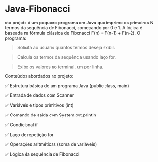 # Java-Fibonacci
ste projeto é um pequeno programa em Java que imprime os primeiros N termos da sequência de Fibonacci, começando por 0 e 1. A lógica é baseada na fórmula clássica de Fibonacci F(n) = F(n-1) + F(n-2).
O programa:
>Solicita ao usuário quantos termos deseja exibir.

>Calcula os termos da sequência usando laço for.

>Exibe os valores no terminal, um por linha.

Conteúdos abordados no projeto:

✅ Estrutura básica de um programa Java (public class, main)

✅ Entrada de dados com Scanner

✅ Variáveis e tipos primitivos (int)

✅ Comando de saída com System.out.println

✅ Condicional if

✅ Laço de repetição for

✅ Operações aritméticas (soma de variáveis)

✅ Lógica da sequência de Fibonacci
